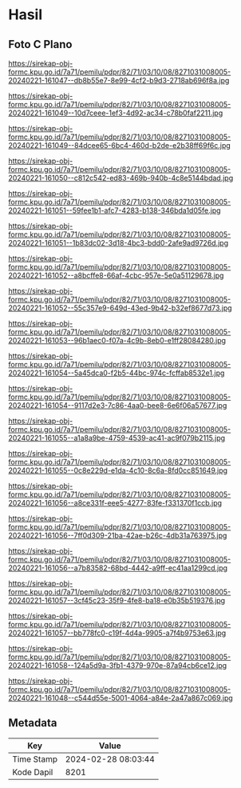 # Hasil

## Foto C Plano

https://sirekap-obj-formc.kpu.go.id/7a71/pemilu/pdpr/82/71/03/10/08/8271031008005-20240221-161047--db8b55e7-8e99-4cf2-b9d3-2718ab696f8a.jpg

https://sirekap-obj-formc.kpu.go.id/7a71/pemilu/pdpr/82/71/03/10/08/8271031008005-20240221-161049--10d7ceee-1ef3-4d92-ac34-c78b0faf2211.jpg

https://sirekap-obj-formc.kpu.go.id/7a71/pemilu/pdpr/82/71/03/10/08/8271031008005-20240221-161049--84dcee65-6bc4-460d-b2de-e2b38ff69f6c.jpg

https://sirekap-obj-formc.kpu.go.id/7a71/pemilu/pdpr/82/71/03/10/08/8271031008005-20240221-161050--c812c542-ed83-469b-940b-4c8e5144bdad.jpg

https://sirekap-obj-formc.kpu.go.id/7a71/pemilu/pdpr/82/71/03/10/08/8271031008005-20240221-161051--59fee1b1-afc7-4283-b138-346bda1d05fe.jpg

https://sirekap-obj-formc.kpu.go.id/7a71/pemilu/pdpr/82/71/03/10/08/8271031008005-20240221-161051--1b83dc02-3d18-4bc3-bdd0-2afe9ad9726d.jpg

https://sirekap-obj-formc.kpu.go.id/7a71/pemilu/pdpr/82/71/03/10/08/8271031008005-20240221-161052--a8bcffe8-66af-4cbc-957e-5e0a51129678.jpg

https://sirekap-obj-formc.kpu.go.id/7a71/pemilu/pdpr/82/71/03/10/08/8271031008005-20240221-161052--55c357e9-649d-43ed-9b42-b32ef8677d73.jpg

https://sirekap-obj-formc.kpu.go.id/7a71/pemilu/pdpr/82/71/03/10/08/8271031008005-20240221-161053--96b1aec0-f07a-4c9b-8eb0-e1ff28084280.jpg

https://sirekap-obj-formc.kpu.go.id/7a71/pemilu/pdpr/82/71/03/10/08/8271031008005-20240221-161054--5a45dca0-f2b5-44bc-974c-fcffab8532e1.jpg

https://sirekap-obj-formc.kpu.go.id/7a71/pemilu/pdpr/82/71/03/10/08/8271031008005-20240221-161054--9117d2e3-7c86-4aa0-bee8-6e6f06a57677.jpg

https://sirekap-obj-formc.kpu.go.id/7a71/pemilu/pdpr/82/71/03/10/08/8271031008005-20240221-161055--a1a8a9be-4759-4539-ac41-ac9f079b2115.jpg

https://sirekap-obj-formc.kpu.go.id/7a71/pemilu/pdpr/82/71/03/10/08/8271031008005-20240221-161055--0c8e229d-e1da-4c10-8c6a-8fd0cc851649.jpg

https://sirekap-obj-formc.kpu.go.id/7a71/pemilu/pdpr/82/71/03/10/08/8271031008005-20240221-161056--a8ce331f-eee5-4277-83fe-f331370f1ccb.jpg

https://sirekap-obj-formc.kpu.go.id/7a71/pemilu/pdpr/82/71/03/10/08/8271031008005-20240221-161056--7ff0d309-21ba-42ae-b26c-4db31a763975.jpg

https://sirekap-obj-formc.kpu.go.id/7a71/pemilu/pdpr/82/71/03/10/08/8271031008005-20240221-161056--a7b83582-68bd-4442-a9ff-ec41aa1299cd.jpg

https://sirekap-obj-formc.kpu.go.id/7a71/pemilu/pdpr/82/71/03/10/08/8271031008005-20240221-161057--3cf45c23-35f9-4fe8-ba18-e0b35b519376.jpg

https://sirekap-obj-formc.kpu.go.id/7a71/pemilu/pdpr/82/71/03/10/08/8271031008005-20240221-161057--bb778fc0-c19f-4d4a-9905-a7f4b9753e63.jpg

https://sirekap-obj-formc.kpu.go.id/7a71/pemilu/pdpr/82/71/03/10/08/8271031008005-20240221-161058--124a5d9a-3fb1-4379-970e-87a94cb6ce12.jpg

https://sirekap-obj-formc.kpu.go.id/7a71/pemilu/pdpr/82/71/03/10/08/8271031008005-20240221-161048--c544d55e-5001-4064-a84e-2a47a867c069.jpg


## Metadata

| Key        | Value               |
| ---------- | ------------------- |
| Time Stamp | 2024-02-28 08:03:44 |
| Kode Dapil | 8201                |



